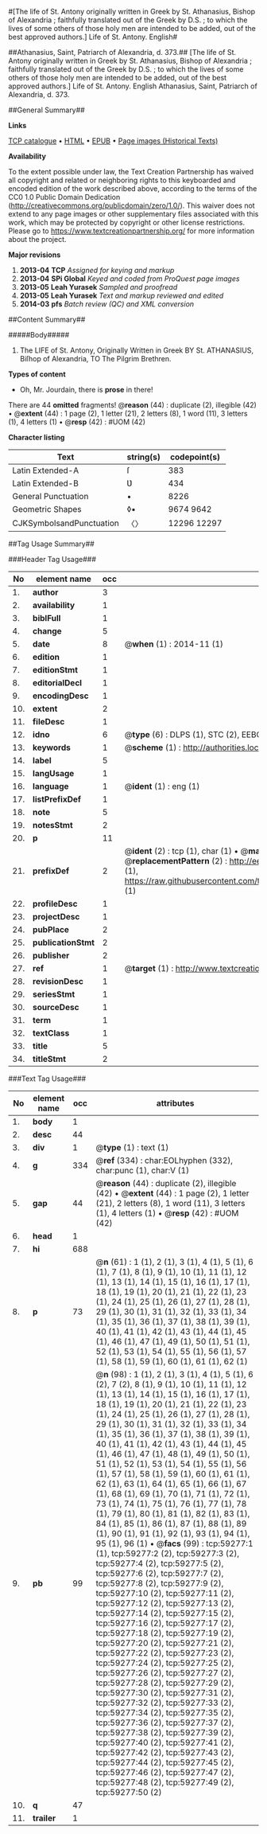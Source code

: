 #[The life of St. Antony originally written in Greek by St. Athanasius, Bishop of Alexandria ; faithfully translated out of the Greek by D.S. ; to which the lives of some others of those holy men are intended to be added, out of the best approved authors.] Life of St. Antony. English#

##Athanasius, Saint, Patriarch of Alexandria, d. 373.##
[The life of St. Antony originally written in Greek by St. Athanasius, Bishop of Alexandria ; faithfully translated out of the Greek by D.S. ; to which the lives of some others of those holy men are intended to be added, out of the best approved authors.]
Life of St. Antony. English
Athanasius, Saint, Patriarch of Alexandria, d. 373.

##General Summary##

**Links**

[TCP catalogue](http://www.ota.ox.ac.uk/tcp/)  • 
[HTML](http://tei.it.ox.ac.uk/tcp/Texts-HTML/free/A26/A26121.html)  • 
[EPUB](http://tei.it.ox.ac.uk/tcp/Texts-EPUB/free/A26/A26121.epub) • 
[Page images (Historical Texts)](https://historicaltexts.jisc.ac.uk/eebo-12306538e)

**Availability**

To the extent possible under law, the Text Creation Partnership has waived all copyright and related or neighboring rights to this keyboarded and encoded edition of the work described above, according to the terms of the CC0 1.0 Public Domain Dedication (http://creativecommons.org/publicdomain/zero/1.0/). This waiver does not extend to any page images or other supplementary files associated with this work, which may be protected by copyright or other license restrictions. Please go to https://www.textcreationpartnership.org/ for more information about the project.

**Major revisions**

1. __2013-04__ __TCP__ *Assigned for keying and markup*
1. __2013-04__ __SPi Global__ *Keyed and coded from ProQuest page images*
1. __2013-05__ __Leah Yurasek__ *Sampled and proofread*
1. __2013-05__ __Leah Yurasek__ *Text and markup reviewed and edited*
1. __2014-03__ __pfs__ *Batch review (QC) and XML conversion*

##Content Summary##

#####Body#####

1. The LIFE of St. Antony, Originally Written in Greek BY St. ATHANASIUS, Biſhop of Alexandria, TO The Pilgrim Brethren.

**Types of content**

  * Oh, Mr. Jourdain, there is **prose** in there!

There are 44 **omitted** fragments! 
 @__reason__ (44) : duplicate (2), illegible (42)  •  @__extent__ (44) : 1 page (2), 1 letter (21), 2 letters (8), 1 word (11), 3 letters (1), 4 letters (1)  •  @__resp__ (42) : #UOM (42)

**Character listing**


|Text|string(s)|codepoint(s)|
|---|---|---|
|Latin Extended-A|ſ|383|
|Latin Extended-B|Ʋ|434|
|General Punctuation|•|8226|
|Geometric Shapes|◊▪|9674 9642|
|CJKSymbolsandPunctuation|〈〉|12296 12297|

##Tag Usage Summary##

###Header Tag Usage###

|No|element name|occ|attributes|
|---|---|---|---|
|1.|__author__|3||
|2.|__availability__|1||
|3.|__biblFull__|1||
|4.|__change__|5||
|5.|__date__|8| @__when__ (1) : 2014-11 (1)|
|6.|__edition__|1||
|7.|__editionStmt__|1||
|8.|__editorialDecl__|1||
|9.|__encodingDesc__|1||
|10.|__extent__|2||
|11.|__fileDesc__|1||
|12.|__idno__|6| @__type__ (6) : DLPS (1), STC (2), EEBO-CITATION (1), OCLC (1), VID (1)|
|13.|__keywords__|1| @__scheme__ (1) : http://authorities.loc.gov/ (1)|
|14.|__label__|5||
|15.|__langUsage__|1||
|16.|__language__|1| @__ident__ (1) : eng (1)|
|17.|__listPrefixDef__|1||
|18.|__note__|5||
|19.|__notesStmt__|2||
|20.|__p__|11||
|21.|__prefixDef__|2| @__ident__ (2) : tcp (1), char (1)  •  @__matchPattern__ (2) : ([0-9\-]+):([0-9IVX]+) (1), (.+) (1)  •  @__replacementPattern__ (2) : http://eebo.chadwyck.com/downloadtiff?vid=$1&page=$2 (1), https://raw.githubusercontent.com/textcreationpartnership/Texts/master/tcpchars.xml#$1 (1)|
|22.|__profileDesc__|1||
|23.|__projectDesc__|1||
|24.|__pubPlace__|2||
|25.|__publicationStmt__|2||
|26.|__publisher__|2||
|27.|__ref__|1| @__target__ (1) : http://www.textcreationpartnership.org/docs/. (1)|
|28.|__revisionDesc__|1||
|29.|__seriesStmt__|1||
|30.|__sourceDesc__|1||
|31.|__term__|1||
|32.|__textClass__|1||
|33.|__title__|5||
|34.|__titleStmt__|2||


###Text Tag Usage###

|No|element name|occ|attributes|
|---|---|---|---|
|1.|__body__|1||
|2.|__desc__|44||
|3.|__div__|1| @__type__ (1) : text (1)|
|4.|__g__|334| @__ref__ (334) : char:EOLhyphen (332), char:punc (1), char:V (1)|
|5.|__gap__|44| @__reason__ (44) : duplicate (2), illegible (42)  •  @__extent__ (44) : 1 page (2), 1 letter (21), 2 letters (8), 1 word (11), 3 letters (1), 4 letters (1)  •  @__resp__ (42) : #UOM (42)|
|6.|__head__|1||
|7.|__hi__|688||
|8.|__p__|73| @__n__ (61) : 1 (1), 2 (1), 3 (1), 4 (1), 5 (1), 6 (1), 7 (1), 8 (1), 9 (1), 10 (1), 11 (1), 12 (1), 13 (1), 14 (1), 15 (1), 16 (1), 17 (1), 18 (1), 19 (1), 20 (1), 21 (1), 22 (1), 23 (1), 24 (1), 25 (1), 26 (1), 27 (1), 28 (1), 29 (1), 30 (1), 31 (1), 32 (1), 33 (1), 34 (1), 35 (1), 36 (1), 37 (1), 38 (1), 39 (1), 40 (1), 41 (1), 42 (1), 43 (1), 44 (1), 45 (1), 46 (1), 47 (1), 49 (1), 50 (1), 51 (1), 52 (1), 53 (1), 54 (1), 55 (1), 56 (1), 57 (1), 58 (1), 59 (1), 60 (1), 61 (1), 62 (1)|
|9.|__pb__|99| @__n__ (98) : 1 (1), 2 (1), 3 (1), 4 (1), 5 (1), 6 (2), 7 (2), 8 (1), 9 (1), 10 (1), 11 (1), 12 (1), 13 (1), 14 (1), 15 (1), 16 (1), 17 (1), 18 (1), 19 (1), 20 (1), 21 (1), 22 (1), 23 (1), 24 (1), 25 (1), 26 (1), 27 (1), 28 (1), 29 (1), 30 (1), 31 (1), 32 (1), 33 (1), 34 (1), 35 (1), 36 (1), 37 (1), 38 (1), 39 (1), 40 (1), 41 (1), 42 (1), 43 (1), 44 (1), 45 (1), 46 (1), 47 (1), 48 (1), 49 (1), 50 (1), 51 (1), 52 (1), 53 (1), 54 (1), 55 (1), 56 (1), 57 (1), 58 (1), 59 (1), 60 (1), 61 (1), 62 (1), 63 (1), 64 (1), 65 (1), 66 (1), 67 (1), 68 (1), 69 (1), 70 (1), 71 (1), 72 (1), 73 (1), 74 (1), 75 (1), 76 (1), 77 (1), 78 (1), 79 (1), 80 (1), 81 (1), 82 (1), 83 (1), 84 (1), 85 (1), 86 (1), 87 (1), 88 (1), 89 (1), 90 (1), 91 (1), 92 (1), 93 (1), 94 (1), 95 (1), 96 (1)  •  @__facs__ (99) : tcp:59277:1 (1), tcp:59277:2 (2), tcp:59277:3 (2), tcp:59277:4 (2), tcp:59277:5 (2), tcp:59277:6 (2), tcp:59277:7 (2), tcp:59277:8 (2), tcp:59277:9 (2), tcp:59277:10 (2), tcp:59277:11 (2), tcp:59277:12 (2), tcp:59277:13 (2), tcp:59277:14 (2), tcp:59277:15 (2), tcp:59277:16 (2), tcp:59277:17 (2), tcp:59277:18 (2), tcp:59277:19 (2), tcp:59277:20 (2), tcp:59277:21 (2), tcp:59277:22 (2), tcp:59277:23 (2), tcp:59277:24 (2), tcp:59277:25 (2), tcp:59277:26 (2), tcp:59277:27 (2), tcp:59277:28 (2), tcp:59277:29 (2), tcp:59277:30 (2), tcp:59277:31 (2), tcp:59277:32 (2), tcp:59277:33 (2), tcp:59277:34 (2), tcp:59277:35 (2), tcp:59277:36 (2), tcp:59277:37 (2), tcp:59277:38 (2), tcp:59277:39 (2), tcp:59277:40 (2), tcp:59277:41 (2), tcp:59277:42 (2), tcp:59277:43 (2), tcp:59277:44 (2), tcp:59277:45 (2), tcp:59277:46 (2), tcp:59277:47 (2), tcp:59277:48 (2), tcp:59277:49 (2), tcp:59277:50 (2)|
|10.|__q__|47||
|11.|__trailer__|1||
